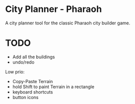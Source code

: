 # City Planner - Pharaoh

A city planner tool for the classic Pharaoh city builder game.

# TODO

- Add all the buildings
- undo/redo

Low prio:

- Copy-Paste Terrain
- hold Shift to paint Terrain in a rectangle
- keyboard shortcuts
- button icons
